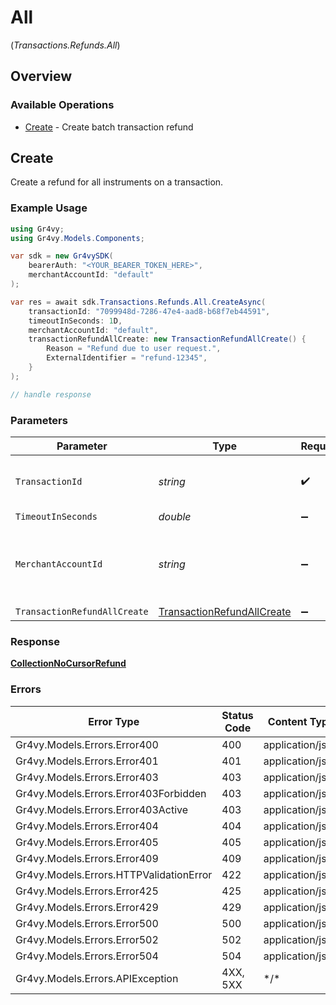# All
(*Transactions.Refunds.All*)

## Overview

### Available Operations

* [Create](#create) - Create batch transaction refund

## Create

Create a refund for all instruments on a transaction.

### Example Usage

```csharp
using Gr4vy;
using Gr4vy.Models.Components;

var sdk = new Gr4vySDK(
    bearerAuth: "<YOUR_BEARER_TOKEN_HERE>",
    merchantAccountId: "default"
);

var res = await sdk.Transactions.Refunds.All.CreateAsync(
    transactionId: "7099948d-7286-47e4-aad8-b68f7eb44591",
    timeoutInSeconds: 1D,
    merchantAccountId: "default",
    transactionRefundAllCreate: new TransactionRefundAllCreate() {
        Reason = "Refund due to user request.",
        ExternalIdentifier = "refund-12345",
    }
);

// handle response
```

### Parameters

| Parameter                                                                           | Type                                                                                | Required                                                                            | Description                                                                         | Example                                                                             |
| ----------------------------------------------------------------------------------- | ----------------------------------------------------------------------------------- | ----------------------------------------------------------------------------------- | ----------------------------------------------------------------------------------- | ----------------------------------------------------------------------------------- |
| `TransactionId`                                                                     | *string*                                                                            | :heavy_check_mark:                                                                  | N/A                                                                                 | 7099948d-7286-47e4-aad8-b68f7eb44591                                                |
| `TimeoutInSeconds`                                                                  | *double*                                                                            | :heavy_minus_sign:                                                                  | N/A                                                                                 |                                                                                     |
| `MerchantAccountId`                                                                 | *string*                                                                            | :heavy_minus_sign:                                                                  | The ID of the merchant account to use for this request.                             | default                                                                             |
| `TransactionRefundAllCreate`                                                        | [TransactionRefundAllCreate](../../Models/Components/TransactionRefundAllCreate.md) | :heavy_minus_sign:                                                                  | N/A                                                                                 |                                                                                     |

### Response

**[CollectionNoCursorRefund](../../Models/Components/CollectionNoCursorRefund.md)**

### Errors

| Error Type                              | Status Code                             | Content Type                            |
| --------------------------------------- | --------------------------------------- | --------------------------------------- |
| Gr4vy.Models.Errors.Error400            | 400                                     | application/json                        |
| Gr4vy.Models.Errors.Error401            | 401                                     | application/json                        |
| Gr4vy.Models.Errors.Error403            | 403                                     | application/json                        |
| Gr4vy.Models.Errors.Error403Forbidden   | 403                                     | application/json                        |
| Gr4vy.Models.Errors.Error403Active      | 403                                     | application/json                        |
| Gr4vy.Models.Errors.Error404            | 404                                     | application/json                        |
| Gr4vy.Models.Errors.Error405            | 405                                     | application/json                        |
| Gr4vy.Models.Errors.Error409            | 409                                     | application/json                        |
| Gr4vy.Models.Errors.HTTPValidationError | 422                                     | application/json                        |
| Gr4vy.Models.Errors.Error425            | 425                                     | application/json                        |
| Gr4vy.Models.Errors.Error429            | 429                                     | application/json                        |
| Gr4vy.Models.Errors.Error500            | 500                                     | application/json                        |
| Gr4vy.Models.Errors.Error502            | 502                                     | application/json                        |
| Gr4vy.Models.Errors.Error504            | 504                                     | application/json                        |
| Gr4vy.Models.Errors.APIException        | 4XX, 5XX                                | \*/\*                                   |